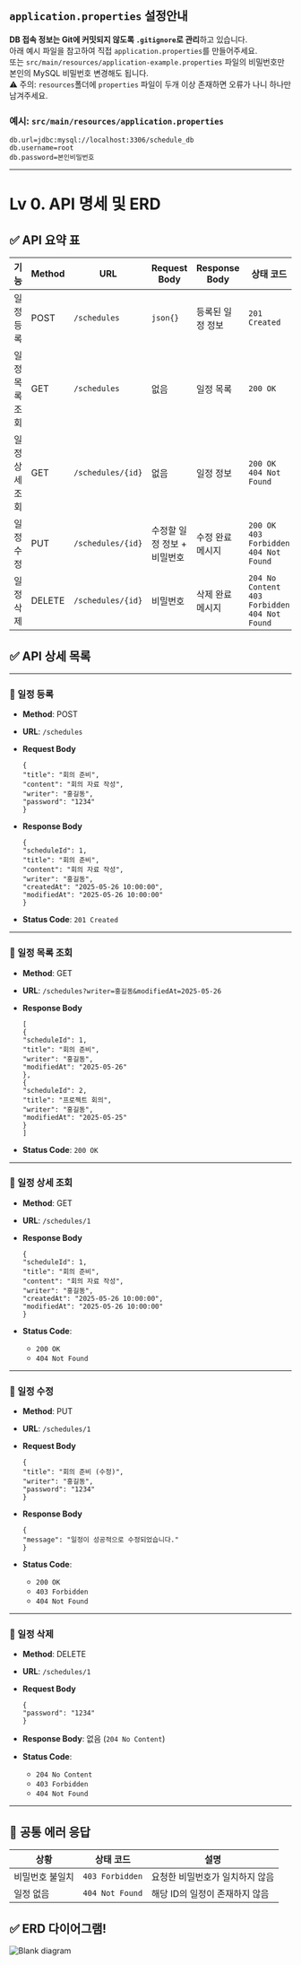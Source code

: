 ## `application.properties` 설정안내

**DB 접속 정보는 Git에 커밋되지 않도록 `.gitignore`로 관리**하고 있습니다.  
아래 예시 파일을 참고하여 직접 `application.properties`를 만들어주세요.  
또는 `src/main/resources/application-example.properties` 파일의 비밀번호만 본인의 MySQL 비밀번호 변경해도 됩니다.  
⚠️ 주의: `resources`폴더에 `properties` 파일이 두개 이상 존재하면 오류가 나니 하나만 남겨주세요.

### 예시: `src/main/resources/application.properties`
```properties
db.url=jdbc:mysql://localhost:3306/schedule_db
db.username=root
db.password=본인비밀번호
```
---
# Lv 0. API 명세 및 ERD

## ✅ API 요약 표

| 기능             | Method | URL                      | Request Body     | Response Body              | 상태 코드                               |
|------------------|--------|--------------------------|------------------|-----------------------------|-------------------------------------|
| 일정 등록        | POST   | `/schedules`             | ```json{}```        | 등록된 일정 정보             | `201 Created`                       |
| 일정 목록 조회    | GET    | `/schedules`             | 없음               | 일정 목록                    | `200 OK`                            |
| 일정 상세 조회    | GET    | `/schedules/{id}`        | 없음               | 일정 정보                    | `200 OK`<br>`404 Not Found`         |
| 일정 수정        | PUT    | `/schedules/{id}`        | 수정할 일정 정보 + 비밀번호 | 수정 완료 메시지             | `200 OK`<br>`403 Forbidden`<br>`404 Not Found`           |
| 일정 삭제        | DELETE | `/schedules/{id}`        | 비밀번호             | 삭제 완료 메시지             | `204 No Content`<br>`403 Forbidden`<br>`404 Not Found`   |


## ✅ API 상세 목록

---

### 📌 일정 등록
- **Method**: POST
- **URL**: `/schedules`
- **Request Body**
  ```
  {
  "title": "회의 준비",
  "content": "회의 자료 작성",
  "writer": "홍길동",
  "password": "1234"
  }
  ```

- **Response Body**
  ```
  {
  "scheduleId": 1,
  "title": "회의 준비",
  "content": "회의 자료 작성",
  "writer": "홍길동",
  "createdAt": "2025-05-26 10:00:00",
  "modifiedAt": "2025-05-26 10:00:00"
  }
  ```

- **Status Code**: `201 Created`

---

### 📌 일정 목록 조회
- **Method**: GET
- **URL**: `/schedules?writer=홍길동&modifiedAt=2025-05-26`

- **Response Body**
  ```
  [
  {
  "scheduleId": 1,
  "title": "회의 준비",
  "writer": "홍길동",
  "modifiedAt": "2025-05-26"
  },
  {
  "scheduleId": 2,
  "title": "프로젝트 회의",
  "writer": "홍길동",
  "modifiedAt": "2025-05-25"
  }
  ]
  ```

- **Status Code**: `200 OK`

---

### 📌 일정 상세 조회
- **Method**: GET
- **URL**: `/schedules/1`

- **Response Body**
  ```
  {
  "scheduleId": 1,
  "title": "회의 준비",
  "content": "회의 자료 작성",
  "writer": "홍길동",
  "createdAt": "2025-05-26 10:00:00",
  "modifiedAt": "2025-05-26 10:00:00"
  }
  ```

- **Status Code**:
    - `200 OK`
    - `404 Not Found`

---

### 📌 일정 수정
- **Method**: PUT
- **URL**: `/schedules/1`

- **Request Body**
  ```
  {
  "title": "회의 준비 (수정)",
  "writer": "홍길동",
  "password": "1234"
  }
  ```

- **Response Body**
  ```
  {
  "message": "일정이 성공적으로 수정되었습니다."
  }
  ```

- **Status Code**:
    - `200 OK`
    - `403 Forbidden`
    - `404 Not Found`

---

### 📌 일정 삭제
- **Method**: DELETE
- **URL**: `/schedules/1`

- **Request Body**
  ```
  {
  "password": "1234"
  }
  ```

- **Response Body**: 없음 (`204 No Content`)

- **Status Code**:
    - `204 No Content`
    - `403 Forbidden`
    - `404 Not Found`

---


## 🔐 공통 에러 응답

| 상황               | 상태 코드        | 설명                             |
|--------------------|------------------|----------------------------------|
| 비밀번호 불일치     | `403 Forbidden`  | 요청한 비밀번호가 일치하지 않음   |
| 일정 없음          | `404 Not Found`  | 해당 ID의 일정이 존재하지 않음     |

## ✅ ERD 다이어그램!
![Blank diagram](https://github.com/user-attachments/assets/da816944-df97-4f2f-9455-d21c2bf9d6f3)

